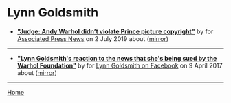 # Lynn Goldsmith

 - [**"Judge: Andy Warhol didn’t violate Prince picture copyright"**](https://www.apnews.com/d14de100e0454e658238546e0e036fc2) by  for [Associated Press News](https://www.apnews.com/) on 2 July 2019 about  ([mirror](https://web.archive.org/web/*/https://www.apnews.com/d14de100e0454e658238546e0e036fc2))

----

 - [**"Lynn Goldsmith's reaction to the news that she's being sued by the Warhol Foundation"**](https://www.facebook.com/lynn.goldsmith/posts/10155098104516758) by  for [Lynn Goldsmith on Facebook](https://www.facebook.com/lynn.goldsmith) on 9 April 2017 about  ([mirror](https://web.archive.org/web/*/https://www.facebook.com/lynn.goldsmith/posts/10155098104516758))

----

[Home](../)
